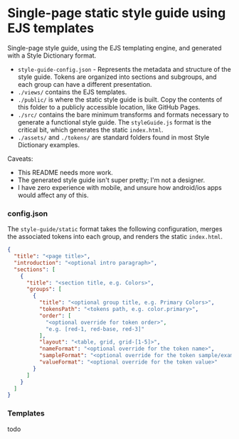 # Single-page static style guide using EJS templates

Single-page style guide, using the EJS templating engine, and generated with a Style Dictionary format.

- `style-guide-config.json` - Represents the metadata and structure of the style guide. Tokens are organized into sections and subgroups, and each group can have a different presentation.
- `./views/` contains the EJS templates.
- `./public/` is where the static style guide is built. Copy the contents of this folder to a publicly accessible location, like GitHub Pages.
- `./src/` contains the bare minimum transforms and formats necessary to generate a functional style guide. The `styleGuide.js` format is the critical bit, which generates the static `index.html`.
- `./assets/` and `./tokens/` are standard folders found in most Style Dictionary examples.

Caveats:

- This README needs more work.
- The generated style guide isn't super pretty; I'm not a designer.
- I have zero experience with mobile, and unsure how android/ios apps would affect any of this.

### config.json

The `style-guide/static` format takes the following configuration, merges the associated tokens into each group, and renders the static `index.html`.

```json
{
  "title": "<page title>",
  "introduction": "<optional intro paragraph>",
  "sections": [
    {
      "title": "<section title, e.g. Colors>",
      "groups": [
        {
          "title": "<optional group title, e.g. Primary Colors>",
          "tokensPath": "<tokens path, e.g. color.primary>",
          "order": [
            "<optional override for token order>",
            "e.g. [red-1, red-base, red-3]"
          ],
          "layout": "<table, grid, grid-[1-5]>",
          "nameFormat": "<optional override for the token name>",
          "sampleFormat": "<optional override for the token sample/example>",
          "valueFormat": "<optional override for the token value>"
        }
      ]
    }
  ]
}
```

### Templates

todo
